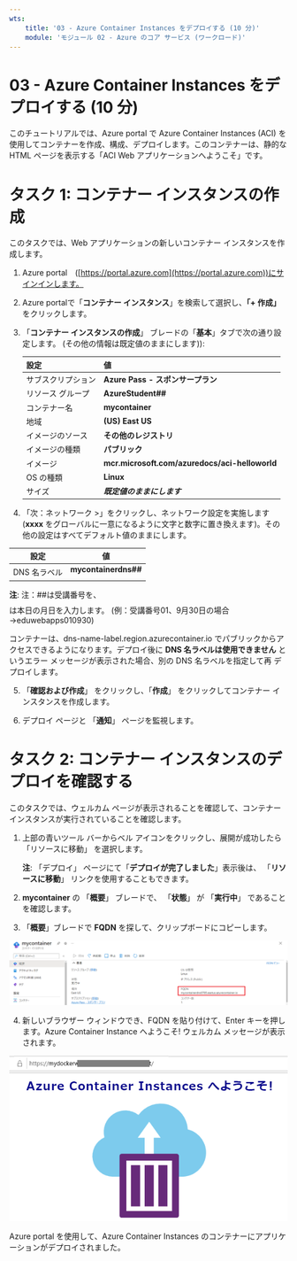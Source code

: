 ```yaml
---
wts:
    title: '03 - Azure Container Instances をデプロイする (10 分)'
    module: 'モジュール 02 - Azure のコア サービス (ワークロード)'
---
```


# 03 - Azure Container Instances をデプロイする (10 分)

このチュートリアルでは、Azure portal で Azure Container Instances (ACI) を使用してコンテナーを作成、構成、デプロイします。このコンテナーは、静的な HTML ページを表示する「ACI Web アプリケーションへようこそ」です。 

# タスク 1: コンテナー インスタンスの作成 

このタスクでは、Web アプリケーションの新しいコンテナー インスタンスを作成します。 

1. Azure portal　([https://portal.azure.com](https://portal.azure.com))にサインインします。

2. Azure portalで「**コンテナー インスタンス**」を検索して選択し、**「+ 作成」** をクリックします。 

3. 「**コンテナー インスタンスの作成**」 ブレードの「**基本**」タブで次の通り設定します。 (その他の情報は既定値のままにします)): 

	| 設定| 値|
	|----|----|
	| サブスクリプション | **Azure Pass - スポンサープラン** |
	| リソース グループ | **AzureStudent##** |
	| コンテナー名| **mycontainer**|
	| 地域 | **(US) East US** |
	| イメージのソース| **その他のレジストリ** |
	| イメージの種類| **パブリック**|
	| イメージ| **mcr.microsoft.com/azuredocs/aci-helloworld**|
	| OS の種類| **Linux** |
	| サイズ| ***既定値のままにします***|


4. 「次：ネットワーク >」をクリックし、ネットワーク設定を実施します (**xxxx** をグローバルに一意になるように文字と数字に置き換えます)。その他の設定はすべてデフォルト値のままにします。

  | 設定| 値|
  |--|--|
  | DNS 名ラベル| **mycontainerdns##$$$$** |

  **注**: 注：##は受講番号を、$$$$は本日の月日を入力します。 (例：受講番号01、9月30日の場合→eduwebapps010930)

  コンテナーは、dns-name-label.region.azurecontainer.io でパブリックからアクセスできるようになります。デプロイ後に **DNS 名ラベルは使用できません** というエラー メッセージが表示された場合、別の DNS 名ラベルを指定して再 デプロイします。 

5. 「**確認および作成**」 をクリックし、「**作成**」 をクリックしてコンテナー インスタンスを作成します。 

7. デプロイ ページと 「**通知**」 ページを監視します。 


# タスク 2: コンテナー インスタンスのデプロイを確認する

このタスクでは、ウェルカム ページが表示されることを確認して、コンテナー インスタンスが実行されていることを確認します。

1. 上部の青いツール バーからベル アイコンをクリックし、展開が成功したら 「リソースに移動」 を選択します。 

   **注**: 「デプロイ」 ページにて「**デプロイが完了しました**」表示後は、 「**リソースに移動**」 リンクを使用することもできます。 

2. **mycontainer** の 「**概要**」 ブレードで、 「**状態**」 が 「**実行中**」 であることを確認します。 

3. 「**概要**」ブレードで **FQDN** を探して、クリップボードにコピーします。

  ![FQDN が強調表示された、Azure Portal で新しく作成されたコンテナーの概要ペインのスクリーンショット。 ](./images/0202_1.png)

4. 新しいブラウザー ウィンドウでき、FQDN を貼り付けて、Enter キーを押します。Azure Container Instance へようこそ! ウェルカム メッセージが表示されます。 

  ![Web ブラウザーに表示される ACI ウェルカム メッセージのスクリーンショット。](./images/0802.png)


Azure portal を使用して、Azure Container Instances のコンテナーにアプリケーションがデプロイされました。
